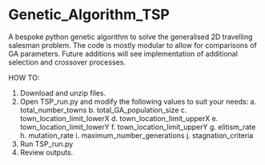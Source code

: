 # Genetic_Algorithm_TSP
A bespoke python genetic algorithm to solve the generalised 2D travelling salesman problem. 
The code is mostly modular to allow for comparisons of GA parameters. 
Future additions will see implementation of additional selection and crossover processes.

HOW TO:
1. Download and unzip files. 
2. Open TSP_run.py and modify the following values to suit your needs:
  a. total_number_towns
  b. total_GA_population_size
  c. town_location_limit_lowerX
  d. town_location_limit_upperX
  e. town_location_limit_lowerY
  f. town_location_limit_upperY
  g. elitism_rate
  h. mutation_rate
  i. maximum_number_generations
  j. stagnation_criteria
3. Run TSP_run.py
4. Review outputs. 
